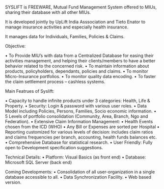 SYSLIFT is FREEWARE, Mutual Fund Management System offered to MIUs, sharing their database with all other MIUs.

It is developed jointly by UpLift India Asssociation and Tieto Enator to manage insurance activities and especially health insurance.

It manages data for Individuals, Families, Policies & Claims.



Objective:

•          To Provide MIU’s with data from a Centralized Database for easing their activities management, and helping their clients/members to have a better behavior related to the concerned risk.
•          To maintain information about products, policyholders, dependants, policies and claims.
•          To monitor Micro-Insurance portfolios.
•          To monitor quality data encoding.
•          To faster the claim settlement process – cashless systems.


Main Featrues of Syslift:

•          Capacity to handle infinite products under 3 categories: Health, Life & Property.
•          Security: Login & password with various user roles.
•          Data Model including Policies, Persons, Families, Socio economic information.
•          5 Levels of portfolio consolidation (Community, Area, Branch, Ngo and Federation).
•          Extensive Claim Information Management:
•          Health Events chosen from the ICD (WHO)
•          Any Bill or Expenses are sorted per Hospital
•          Reporting customized for various levels of decision: includes claim ratios and claims frequencies per branch, accounting, health funds balances etc.
•          Comprehensive Database for statistical research.
•          User Friendly: Fully open to Development specification suggestions.


Technical Details:
•          Platform: Visual Basics (as front end)
•          Database: Microsoft SQL Server (back end)


Coming Developments:
•          Consolidation of all user-organization in a single database accessible to all.
•          Data Synchronization Facility.
•          Web based version.